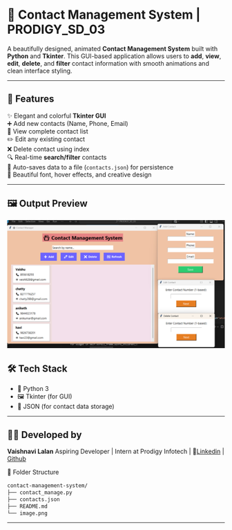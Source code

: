 # 📇 Contact Management System | PRODIGY_SD_03

A beautifully designed, animated **Contact Management System** built with **Python** and **Tkinter**.
This GUI-based application allows users to **add**, **view**, **edit**, **delete**, and **filter** contact information with smooth animations and clean interface styling.

---

## 🎯 Features

✨ Elegant and colorful **Tkinter GUI**  
➕ Add new contacts (Name, Phone, Email)  
📖 View complete contact list  
✏️ Edit any existing contact  
❌ Delete contact using index  
🔍 Real-time **search/filter** contacts  
💾 Auto-saves data to a file (`contacts.json`) for persistence  
🎨 Beautiful font, hover effects, and creative design  

---

## 🖼️ Output Preview
![HOME SCREEN | ADD CONTACTS | DELETE CONTACT | EDIT CONTACT](image.png)

## 🛠️ Tech Stack

- 🐍 Python 3
- 🖼️ Tkinter (for GUI)
- 📁 JSON (for contact data storage)

---

## 👩‍💻 Developed by

**Vaishnavi Lalan**
Aspiring Developer | Intern at Prodigy Infotech |
🔗[Linkedin](www.linkedin.com/in/vaishnavi-lalan-270419310) | [Github](https://github.com/VaishnaviLalan106)

📂 Folder Structure
```
contact-management-system/
├── contact_manage.py       
├── contacts.json            
├── README.md                
└── image.png   
```

---
